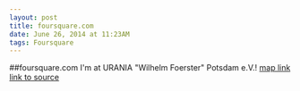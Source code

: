 ```yaml
---
layout: post
title: foursquare.com
date: June 26, 2014 at 11:23AM
tags: Foursquare
---
```

##foursquare.com
I'm at URANIA &quot;Wilhelm Foerster&quot; Potsdam e.V.! [map link](http://ift.tt/1lYczZY)
[link to source](http://ift.tt/TlxvgF) 
